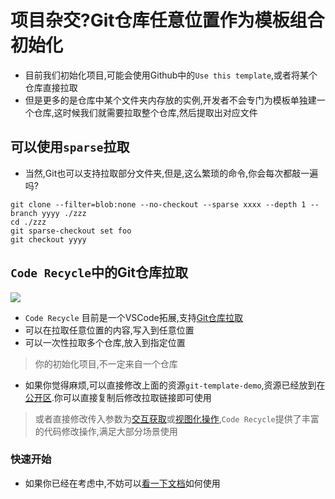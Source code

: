 # 项目杂交?Git仓库任意位置作为模板组合初始化
- 目前我们初始化项目,可能会使用Github中的`Use this template`,或者将某个仓库直接拉取
- 但是更多的是仓库中某个文件夹内存放的实例,开发者不会专门为模板单独建一个仓库,这时候我们就需要拉取整个仓库,然后提取出对应文件

## 可以使用`sparse`拉取
- 当然,Git也可以支持拉取部分文件夹,但是,这么繁琐的命令,你会每次都敲一遍吗?

```shell
git clone --filter=blob:none --no-checkout --sparse xxxx --depth 1 --branch yyyy ./zzz
cd ./zzz
git sparse-checkout set foo
git checkout yyyy
```

## `Code Recycle`中的Git仓库拉取

![](https://cdn.jsdelivr.net/gh/wszgrcy/code-recycle@1.1.3/docs/zh-Hans/image/git-template-demo.png)

- `Code Recycle` 目前是一个VSCode拓展,支持[Git仓库拉取](https://wszgrcy.github.io/code-recycle/#/zh-Hans/%E8%AE%BE%E8%AE%A1/%E8%87%AA%E5%AE%9A%E4%B9%89%E8%A7%84%E5%88%99?id=git%e6%a8%a1%e6%9d%bf)
- 可以在拉取任意位置的内容,写入到任意位置
- 可以一次性拉取多个仓库,放入到指定位置
> 你的初始化项目,不一定来自一个仓库
- 如果你觉得麻烦,可以直接修改上面的资源`git-template-demo`,资源已经放到在[公开区](https://wszgrcy.github.io/code-recycle/#/zh-Hans/%E5%85%AC%E5%BC%80?id=%e6%b7%bb%e5%8a%a0%e5%85%ac%e5%85%b1%e8%b5%84%e6%ba%90%e4%bd%bf%e7%94%a8).你可以直接复制后修改拉取链接即可使用
> 或者直接修改传入参数为[交互获取](https://wszgrcy.github.io/code-recycle/#/zh-Hans/%E8%AE%BE%E8%AE%A1/%E8%87%AA%E5%AE%9A%E4%B9%89%E8%A7%84%E5%88%99?id=%e5%8a%a8%e4%bd%9c-%e5%85%a8%e5%b1%80%e5%8f%98%e9%87%8f)或[视图化操作](https://wszgrcy.github.io/code-recycle/#/zh-Hans/%E8%AE%BE%E8%AE%A1/%E8%87%AA%E5%AE%9A%E4%B9%89%E8%A7%84%E5%88%99?id=%e8%a7%86%e5%9b%be%e5%8c%96%e5%8a%a8%e4%bd%9c),`Code Recycle`提供了丰富的代码修改操作,满足大部分场景使用

### 快速开始
- 如果你已经在考虑中,不妨可以[看一下文档](https://wszgrcy.github.io/code-recycle/#/zh-Hans/README)如何使用

